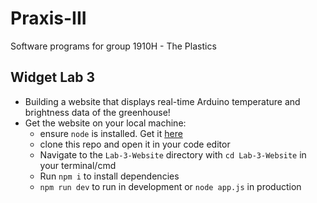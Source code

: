 # Praxis-III
Software programs for group 1910H - The Plastics

## Widget Lab 3
* Building a website that displays real-time Arduino temperature and brightness data of the greenhouse!
* Get the website on your local machine:
  * ensure `node` is installed. Get it [here](https://nodejs.org/en/download/)
  * clone this repo and open it in your code editor
  * Navigate to the `Lab-3-Website` directory with `cd Lab-3-Website` in your terminal/cmd
  * Run `npm i` to install dependencies
  * `npm run dev` to run in development or `node app.js` in production
